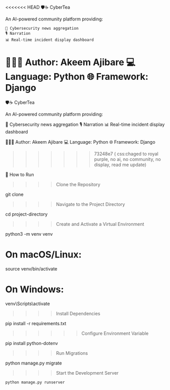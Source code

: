 <<<<<<< HEAD
🛡☕  CyberTea

An AI-powered community platform providing:

    📰 Cybersecurity news aggregation
    🎙️ Narration
    📊 Real-time incident display dashboard

👨🏾‍💻 Author: Akeem Ajibare
💻 Language: Python
🌐 Framework: Django
=======
🛡☕ CyberTea

An AI-powered community platform providing:

📰 Cybersecurity news aggregation
🎙️ Narration
📊 Real-time incident display dashboard

👨🏾‍💻 Author: Akeem Ajibare 💻 Language: Python 🌐 Framework: Django
>>>>>>> 73248e7 ( css:chaged to royal purple, no ai, no community, no display, read me update)

🚀 How to Run

>>>>Clone the Repository

git clone <repo>

>>>>Navigate to the Project Directory

cd project-directory

>>>>Create and Activate a Virtual Environment

python3 -m venv venv

# On macOS/Linux:

source venv/bin/activate  
# On Windows: 
venv\Scripts\activate

>>>>Install Dependencies

pip install -r requirements.txt

>>>>>>Configure Environment Variable

pip install python-dotenv


>>>>Run Migrations

python manage.py migrate

>>>>Start the Development Server

    python manage.py runserver

